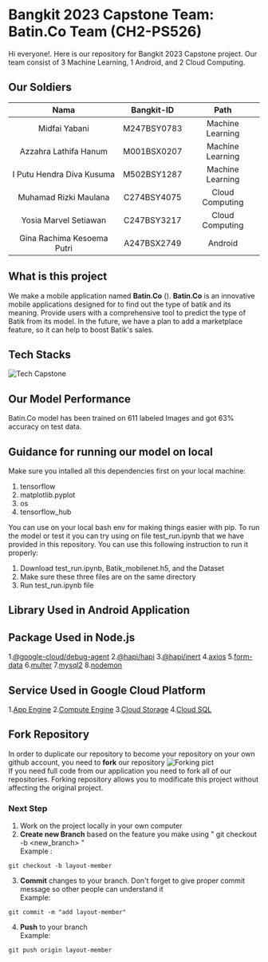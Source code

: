 # Bangkit 2023 Capstone Team: Batin.Co Team (CH2-PS526)

Hi everyone!. Here is our repository for Bangkit 2023 Capstone project. Our team consist of 3 Machine Learning, 1 Android, and 2 Cloud Computing.

## Our Soldiers

|          Nama         | Bangkit-ID |       Path       |
|:---------------------:|:----------:|:----------------:|
|  Midfai Yabani  |  M247BSY0783  | Machine Learning |
|  Azzahra Lathifa Hanum  |  M001BSX0207  | Machine Learning |
|   I Putu Hendra Diva Kusuma    |  M502BSY1287  | Machine Learning |
|  Muhamad Rizki Maulana  |  C274BSY4075  |  Cloud Computing |
|    Yosia Marvel Setiawan      |  C247BSY3217  |  Cloud Computing |
|    Gina Rachima Kesoema Putri      |  A247BSX2749  |      Android     |

## What is this project
We make a mobile application named **Batin.Co** (). **Batin.Co** is an innovative mobile applications designed for to find out the type of batik and its meaning. Provide users with a comprehensive tool to predict the type of Batik from its model. In the future, we have a plan to add a marketplace feature, so it can help to boost Batik's sales.

## Tech Stacks
![Tech Capstone](https://github.com/BATIN-CO/.github/assets/116961113/49b9a13c-590d-4873-8be5-2b7e5809a786)


## Our Model Performance
Batin.Co model has been trained on 611 labeled Images and got 63% accuracy on test data.

## Guidance for running our model on local
Make sure you intalled all this dependencies first on your local machine:
1. tensorflow
2. matplotlib.pyplot
3. os
4. tensorflow_hub
   
You can use on your local bash env for making things easier with pip. To run the model or test it you can try using on file test_run.ipynb that we have provided in this repository. You can use this following instruction to run it properly:
1. Download test_run.ipynb, Batik_mobilenet.h5, and the Dataset
2. Make sure these three files are on the same directory
3. Run test_run.ipynb file
   
## Library Used in Android Application

## Package Used in Node.js
1.[@google-cloud/debug-agent](https://www.npmjs.com/package/@google-cloud/debug-agent)
2.[@hapi/hapi](https://www.npmjs.com/package/@hapi/hapi)
3.[@hapi/inert](https://www.npmjs.com/package/@hapi/inert)
4.[axios](https://www.npmjs.com/package/axios)
5.[form-data](https://www.npmjs.com/package/form-data)
6.[multer](https://www.npmjs.com/package/multer)
7.[mysql2](https://www.npmjs.com/package/mysql2)
8.[nodemon](https://www.npmjs.com/package/nodemon)

## Service Used in Google Cloud Platform
1.[App Engine](https://cloud.google.com/appengine/docs/an-overview-of-app-engine)
2.[Compute Engine](https://cloud.google.com/compute?hl=en)
3.[Cloud Storage](https://cloud.google.com/storage/docs)
4.[Cloud SQL](https://cloud.google.com/sql?hl=en)

## Fork Repository
In order to duplicate our repository to become your repository on your own github account, you need to **fork** our repository
![Forking pict](https://github.com/BATIN-CO/.github/assets/116961113/8ea00d26-93cc-48b7-82ef-193ecf4c1256) </br>
If you need full code from our application you need to fork all of our repositories. Forking repository allows you to modificate this project without affecting the original project.

### Next Step
1. Work on the project locally in your own computer
2. **Create new Branch** based on the feature you make using " git checkout -b <new_branch> " <br/>
Example :
```
git checkout -b layout-member
```
3. **Commit** changes to your branch. Don't forget to give proper commit message so other people can understand it <br/>
Example:
```
git commit -m "add layout-member"
```
4. **Push** to your branch <br/>
Example:
```
git push origin layout-member
```



